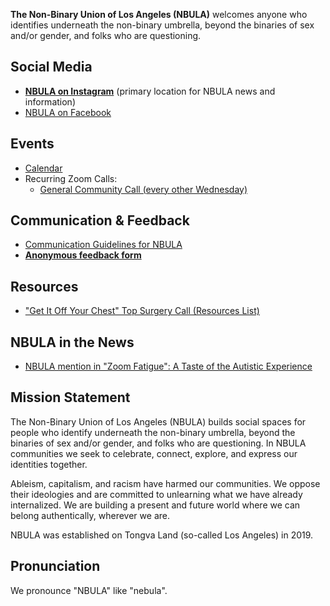 **The Non-Binary Union of Los Angeles (NBULA)** welcomes anyone who identifies underneath the non-binary umbrella, beyond the binaries of sex and/or gender, and folks who are questioning.


## Social Media

- **[NBULA on Instagram](https://www.instagram.com/the_nbula/)** (primary location for NBULA news and information)
- [NBULA on Facebook](https://www.facebook.com/TheNBULA/)


## Events

- [Calendar](calendar.md)
- Recurring Zoom Calls:
  - [General Community Call (every other Wednesday)](https://us02web.zoom.us/j/85825002579?pwd=Ym5RdWRHOWgxZitkTTVPZWFZQW15QT09)


## Communication & Feedback

- [Communication Guidelines for NBULA](guidelines.md)
- **[Anonymous feedback form](https://docs.google.com/forms/d/e/1FAIpQLSd-lDTbmo4D2jFeUQ-UxL0GP3Q40s99g2LBt0UjMJuCoLowfw/viewform)**


## Resources

- ["Get It Off Your Chest" Top Surgery Call (Resources List)](https://docs.google.com/document/d/1F9UtTB0cxKqqkQZ6HIdObh61jDQjmwO-lFAJ87oxwX4/edit?usp=sharing)


## NBULA in the News

- [NBULA mention in "Zoom Fatigue": A Taste of the Autistic Experience](http://www.thinkingautismguide.com/2020/04/zoom-fatigue-taste-of-autistic.html)


## Mission Statement

The Non-Binary Union of Los Angeles (NBULA) builds social spaces for people who
identify underneath the non-binary umbrella, beyond the binaries of sex and/or
gender, and folks who are questioning. In NBULA communities we seek to
celebrate, connect, explore, and express our identities together.

Ableism, capitalism, and racism have harmed our communities. We oppose their
ideologies and are committed to unlearning what we have already internalized.
We are building a present and future world where we can belong authentically,
wherever we are.

NBULA was established on Tongva Land (so-called Los Angeles) in 2019.


## Pronunciation

We pronounce "NBULA" like "nebula".
